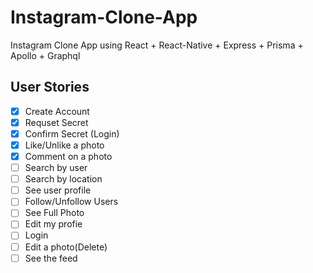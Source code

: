 # Instagram-Clone-App

Instagram Clone App using React + React-Native + Express + Prisma + Apollo + Graphql

## User Stories

- [x] Create Account
- [x] Requset Secret
- [x] Confirm Secret (Login)
- [x] Like/Unlike a photo
- [x] Comment on a photo
- [ ] Search by user
- [ ] Search by location
- [ ] See user profile
- [ ] Follow/Unfollow Users
- [ ] See Full Photo
- [ ] Edit my profie
- [ ] Login
- [ ] Edit a photo(Delete)
- [ ] See the feed
